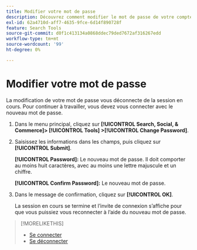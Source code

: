 ```yaml
---
title: Modifier votre mot de passe
description: Découvrez comment modifier le mot de passe de votre compte.
exl-id: 62a4710d-aff7-4635-9fce-6d14f890728f
feature: Search Tools
source-git-commit: d0f1c413134a0868ddec79ded7672af316267edd
workflow-type: tm+mt
source-wordcount: '99'
ht-degree: 0%

---
```


# Modifier votre mot de passe

La modification de votre mot de passe vous déconnecte de la session en cours. Pour continuer à travailler, vous devez vous connecter avec le nouveau mot de passe.

1. Dans le menu principal, cliquez sur **[!UICONTROL Search, Social, & Commerce]> [!UICONTROL Tools] >[!UICONTROL Change Password]**.

1. Saisissez les informations dans les champs, puis cliquez sur **[!UICONTROL Submit]**.

   **[!UICONTROL Password]:** Le nouveau mot de passe. Il doit comporter au moins huit caractères, avec au moins une lettre majuscule et un chiffre.

   **[!UICONTROL Confirm Password]:** Le nouveau mot de passe.

1. Dans le message de confirmation, cliquez sur **[!UICONTROL OK]**.

   La session en cours se termine et l’invite de connexion s’affiche pour que vous puissiez vous reconnecter à l’aide du nouveau mot de passe.

>[!MORELIKETHIS]
>
>* [Se connecter](/help/search-social-commerce/getting-started/sign-in.md)
>* [Se déconnecter](/help/search-social-commerce/getting-started/sign-out.md)
